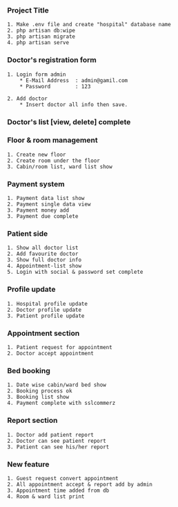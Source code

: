 
### Project Title
    1. Make .env file and create "hospital" database name
    2. php artisan db:wipe
    3. php artisan migrate
    4. php artisan serve

### Doctor's registration form
    1. Login form admin
        * E-Mail Address  : admin@gamil.com
        * Password        : 123

    2. Add doctor
        * Insert doctor all info then save.

### Doctor's list [view, delete] complete

### Floor & room management
    1. Create new floor
    2. Create room under the floor
    3. Cabin/room list, ward list show

### Payment system
    1. Payment data list show
    2. Payment single data view
    3. Payment money add
    3. Payment due complete

### Patient side
    1. Show all doctor list
    2. Add favourite doctor
    3. Show full doctor info
    4. Appointment-list show
    5. Login with social & password set complete

### Profile update
    1. Hospital profile update
    2. Doctor profile update
    3. Patient profile update

### Appointment section
    1. Patient request for appointment
    2. Doctor accept appointment

### Bed booking
    1. Date wise cabin/ward bed show
    2. Booking process ok
    3. Booking list show
    4. Payment complete with sslcommerz

### Report section
    1. Doctor add patient report
    2. Doctor can see patient report
    3. Patient can see his/her report

### New feature
	1. Guest request convert appointment
	2. All appointment accept & report add by admin
	3. Appointment time added from db
	4. Room & ward list print

